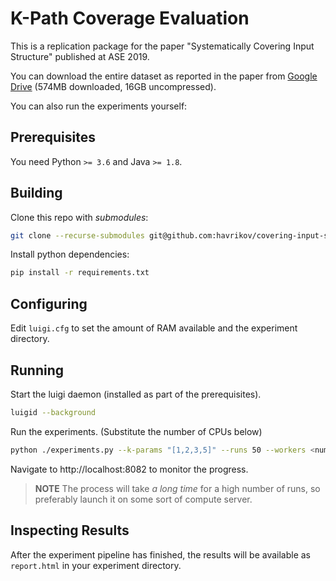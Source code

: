 # K-Path Coverage Evaluation

This is a replication package for the paper "Systematically Covering Input Structure" published at ASE 2019.

You can download the entire dataset as reported in the paper from [Google Drive](https://drive.google.com/open?id=1S_F5EWB0B5v8cxkTsXArvG0ViPs7wryS) (574MB downloaded, 16GB uncompressed).

You can also run the experiments yourself: 

## Prerequisites
You need Python `>= 3.6` and Java `>= 1.8`.

## Building

Clone this repo with _submodules_:

```bash
git clone --recurse-submodules git@github.com:havrikov/covering-input-structure.git
```

Install python dependencies:

```bash
pip install -r requirements.txt
```

## Configuring

Edit `luigi.cfg` to set the amount of RAM available and the experiment directory.

## Running

Start the luigi daemon (installed as part of the prerequisites).

```bash
luigid --background
```

Run the experiments. (Substitute the number of CPUs below)

```bash
python ./experiments.py --k-params "[1,2,3,5]" --runs 50 --workers <number-of-CPUs>
```

Navigate to http://localhost:8082 to monitor the progress.

> **NOTE** The process will take _a long time_ for a high number of runs, so preferably launch it on some sort of compute server.

## Inspecting Results

After the experiment pipeline has finished, the results will be available as `report.html` in your experiment directory.
